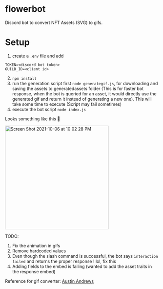 # flowerbot
Discord bot to convert NFT Assets (SVG) to gifs.

# Setup
1. create a `.env` file and add 
  ```
  TOKEN=<discord bot token>
  GUILD_ID=<client id>
  ```
2. `npm install`
3. run the generation script first `node generategif.js`, for downloading and saving the assets to generatedassets folder (This is for faster bot response, when the bot is queried for an asset, it would directly use the generated gif and return it instead of generating a new one). This will take some time to execute (Script may fail sometimes)
4. execute the bot script `node index.js`

Looks something like this 🐶

<img width="339" alt="Screen Shot 2021-10-06 at 10 02 28 PM" src="https://user-images.githubusercontent.com/8125061/136313648-c43a415a-1b47-47b9-bf5b-a62ae167b757.png">

TODO:
1. Fix the animation in gifs
2. Remove hardcoded values
3. Even though the slash command is successful, the bot says `interaction failed` and returns the proper response ! lol, fix this
4. Adding fields to the embed is failing (wanted to add the asset traits in the response embed)


Reference for gif converter: [Austin Andrews](http://templarian.com/2020/02/13/svg-to-animated-gif/)

